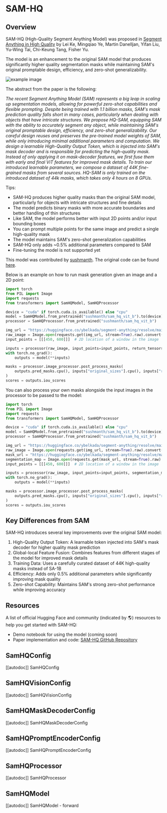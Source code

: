 # SAM-HQ

## Overview

SAM-HQ (High-Quality Segment Anything Model) was proposed in [Segment Anything in High Quality](https://arxiv.org/pdf/2306.01567.pdf) by Lei Ke, Mingqiao Ye, Martin Danelljan, Yifan Liu, Yu-Wing Tai, Chi-Keung Tang, Fisher Yu.

The model is an enhancement to the original SAM model that produces significantly higher quality segmentation masks while maintaining SAM's original promptable design, efficiency, and zero-shot generalizability.

![example image](https://huggingface.co/datasets/huggingface/documentation-images/resolve/main/transformers/model_doc/sam-output.png)

The abstract from the paper is the following:

*The recent Segment Anything Model (SAM) represents a big leap in scaling up segmentation models, allowing for powerful zero-shot capabilities and flexible prompting. Despite being trained with 1.1 billion masks, SAM's mask prediction quality falls short in many cases, particularly when dealing with objects that have intricate structures. We propose HQ-SAM, equipping SAM with the ability to accurately segment any object, while maintaining SAM's original promptable design, efficiency, and zero-shot generalizability. Our careful design reuses and preserves the pre-trained model weights of SAM, while only introducing minimal additional parameters and computation. We design a learnable High-Quality Output Token, which is injected into SAM's mask decoder and is responsible for predicting the high-quality mask. Instead of only applying it on mask-decoder features, we first fuse them with early and final ViT features for improved mask details. To train our introduced learnable parameters, we compose a dataset of 44K fine-grained masks from several sources. HQ-SAM is only trained on the introduced dataset of 44k masks, which takes only 4 hours on 8 GPUs.*

Tips:

- SAM-HQ produces higher quality masks than the original SAM model, particularly for objects with intricate structures and fine details
- The model predicts binary masks with more accurate boundaries and better handling of thin structures
- Like SAM, the model performs better with input 2D points and/or input bounding boxes
- You can prompt multiple points for the same image and predict a single high-quality mask
- The model maintains SAM's zero-shot generalization capabilities
- SAM-HQ only adds ~0.5% additional parameters compared to SAM
- Fine-tuning the model is not supported yet

This model was contributed by [sushmanth](https://huggingface.co/sushmanth).
The original code can be found [here](https://github.com/SysCV/SAM-HQ).

Below is an example on how to run mask generation given an image and a 2D point:

```python
import torch
from PIL import Image
import requests
from transformers import SamHQModel, SamHQProcessor

device = "cuda" if torch.cuda.is_available() else "cpu"
model = SamHQModel.from_pretrained("sushmanth/sam_hq_vit_b").to(device)
processor = SamHQProcessor.from_pretrained("sushmanth/sam_hq_vit_b")

img_url = "https://huggingface.co/ybelkada/segment-anything/resolve/main/assets/car.png"
raw_image = Image.open(requests.get(img_url, stream=True).raw).convert("RGB")
input_points = [[[450, 600]]]  # 2D location of a window in the image

inputs = processor(raw_image, input_points=input_points, return_tensors="pt").to(device)
with torch.no_grad():
    outputs = model(**inputs)

masks = processor.image_processor.post_process_masks(
    outputs.pred_masks.cpu(), inputs["original_sizes"].cpu(), inputs["reshaped_input_sizes"].cpu()
)
scores = outputs.iou_scores
```

You can also process your own masks alongside the input images in the processor to be passed to the model:

```python
import torch
from PIL import Image
import requests
from transformers import SamHQModel, SamHQProcessor

device = "cuda" if torch.cuda.is_available() else "cpu"
model = SamHQModel.from_pretrained("sushmanth/sam_hq_vit_b").to(device)
processor = SamHQProcessor.from_pretrained("sushmanth/sam_hq_vit_b")

img_url = "https://huggingface.co/ybelkada/segment-anything/resolve/main/assets/car.png"
raw_image = Image.open(requests.get(img_url, stream=True).raw).convert("RGB")
mask_url = "https://huggingface.co/ybelkada/segment-anything/resolve/main/assets/car.png"
segmentation_map = Image.open(requests.get(mask_url, stream=True).raw).convert("1")
input_points = [[[450, 600]]]  # 2D location of a window in the image

inputs = processor(raw_image, input_points=input_points, segmentation_maps=segmentation_map, return_tensors="pt").to(device)
with torch.no_grad():
    outputs = model(**inputs)

masks = processor.image_processor.post_process_masks(
    outputs.pred_masks.cpu(), inputs["original_sizes"].cpu(), inputs["reshaped_input_sizes"].cpu()
)
scores = outputs.iou_scores
```

## Key Differences from SAM

SAM-HQ introduces several key improvements over the original SAM model:

1. High-Quality Output Token: A learnable token injected into SAM's mask decoder for higher quality mask prediction
2. Global-local Feature Fusion: Combines features from different stages of the model for improved mask details
3. Training Data: Uses a carefully curated dataset of 44K high-quality masks instead of SA-1B
4. Efficiency: Adds only 0.5% additional parameters while significantly improving mask quality
5. Zero-shot Capability: Maintains SAM's strong zero-shot performance while improving accuracy

## Resources

A list of official Hugging Face and community (indicated by 🌎) resources to help you get started with SAM-HQ:

- Demo notebook for using the model (coming soon)
- Paper implementation and code: [SAM-HQ GitHub Repository](https://github.com/SysCV/SAM-HQ)

## SamHQConfig

[[autodoc]] SamHQConfig

## SamHQVisionConfig

[[autodoc]] SamHQVisionConfig

## SamHQMaskDecoderConfig

[[autodoc]] SamHQMaskDecoderConfig

## SamHQPromptEncoderConfig

[[autodoc]] SamHQPromptEncoderConfig

## SamHQProcessor

[[autodoc]] SamHQProcessor

## SamHQModel

[[autodoc]] SamHQModel
    - forward